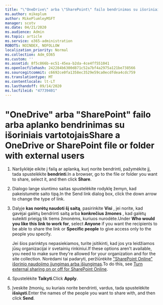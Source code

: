 ```yaml
---
title: "\"OneDrive\" arba \"SharePoint\" failo bendrinimas su išoriniais vartotojais"
ms.author: mikeplum
author: MikePlumleyMSFT
manager: scotv
ms.date: 04/21/2020
ms.audience: Admin
ms.topic: article
ms.service: o365-administration
ROBOTS: NOINDEX, NOFOLLOW
localization_priority: Normal
ms.collection: Adm_O365
ms.custom: ''
ms.assetid: 8f5c866b-ec51-45ea-b2da-4ce4ff551041
ms.openlocfilehash: 242284b6300d871c52a7bf4a2975a121be738566
ms.sourcegitcommit: c6692ce0fa1358ec3529e59ca0ecdfdea4cdc759
ms.translationtype: MT
ms.contentlocale: lt-LT
ms.lasthandoff: 09/14/2020
ms.locfileid: "47739401"
---
```

# <a name="share-a-onedrive-or-sharepoint-file-or-folder-with-external-users"></a><span data-ttu-id="33aab-102">"OneDrive" arba "SharePoint" failo arba aplanko bendrinimas su išoriniais vartotojais</span><span class="sxs-lookup"><span data-stu-id="33aab-102">Share a OneDrive or SharePoint file or folder with external users</span></span>

1. <span data-ttu-id="33aab-103">Naršyklėje eikite į failą ar aplanką, kurį norite bendrinti, pažymėkite jį, tada spustelėkite **bendrinti**.</span><span class="sxs-lookup"><span data-stu-id="33aab-103">In a browser, go to the file or folder you want to share, select it, and then click **Share**.</span></span>
    
2. <span data-ttu-id="33aab-104">Dialogo lange siuntimo saitas spustelėkite rodyklę žemyn, kad pakeistumėte saito tipą.</span><span class="sxs-lookup"><span data-stu-id="33aab-104">In the Send link dialog box, click the down arrow to change the type of link.</span></span>
    
3. <span data-ttu-id="33aab-105">Dalyje **kas norėtų naudoti šį saitą**, pasirinkite **Visi** , jei norite, kad gavėjai galėtų bendrinti saitą arba **konkrečius žmones** , kad galėtų suteikti prieigą tik tiems žmonėms, kuriuos nurodėte.</span><span class="sxs-lookup"><span data-stu-id="33aab-105">Under **Who would you like this link to work for**, select **Anyone** if you want the recipients to be able to share the link or **Specific people** to give access only to the people you specify.</span></span> 
    
    <span data-ttu-id="33aab-106">Jei šios parinktys nepasiekiamos, turite įsitikinti, kad jos yra leidžiamos jūsų organizacijai ir svetainių rinkiniui.</span><span class="sxs-lookup"><span data-stu-id="33aab-106">If these options aren't available, you need to make sure they're allowed for your organization and for the site collection.</span></span> <span data-ttu-id="33aab-107">Norėdami tai padaryti, peržiūrėkite ["SharePoint Online" išorinio naudojimo įjungimas arba išjungimas](https://go.microsoft.com/fwlink/?linkid=866426).</span><span class="sxs-lookup"><span data-stu-id="33aab-107">To do this, see [Turn external sharing on or off for SharePoint Online](https://go.microsoft.com/fwlink/?linkid=866426).</span></span>
    
4. <span data-ttu-id="33aab-108">Spustelėkite **Taikyti**.</span><span class="sxs-lookup"><span data-stu-id="33aab-108">Click **Apply**.</span></span>
    
5. <span data-ttu-id="33aab-109">Įveskite žmonių, su kuriais norite bendrinti, vardus, tada spustelėkite **išsiųsti**.</span><span class="sxs-lookup"><span data-stu-id="33aab-109">Enter the names of the people you want to share with, and then click **Send**.</span></span>
    

